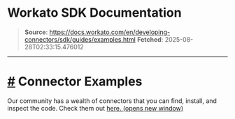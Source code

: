 # Workato SDK Documentation

> **Source**: https://docs.workato.com/en/developing-connectors/sdk/guides/examples.html
> **Fetched**: 2025-08-28T02:33:15.476012

---

# [#](<#connector-examples>) Connector Examples

Our community has a wealth of connectors that you can find, install, and inspect the code. Check them out [here. (opens new window)](<https://app.workato.com/browse/connectors>)
